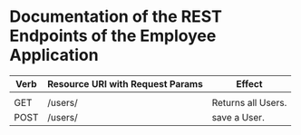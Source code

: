 # Documentation of the REST Endpoints of the Employee Application

| Verb                                                                    | Resource URI with Request Params | Effect                |
|-------------------------------------------------------------------------|----------------------------------|-----------------------|
|                                                                         |                                  |                       |
| GET                                                                     | /users/                          | Returns all Users.    |
| POST                                                                    | /users/                          | save a User.          |